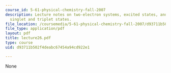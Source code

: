 ```yaml
---
course_id: 5-61-physical-chemistry-fall-2007
description: Lecture notes on two-electron systems, excited states, and energies of
  singlet and triplet states.
file_location: /coursemedia/5-61-physical-chemistry-fall-2007/d93711b502f4deabc67454a94cd922e1_lecture26.pdf
file_type: application/pdf
layout: pdf
title: lecture26.pdf
type: course
uid: d93711b502f4deabc67454a94cd922e1

---
```

None